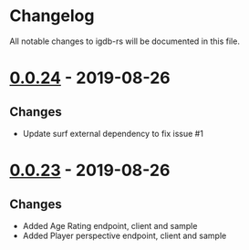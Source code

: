 # Changelog

All notable changes to igdb-rs will be documented in this file.

# [0.0.24] - 2019-08-26

## Changes

- Update surf external dependency to fix issue #1

[0.0.23]: https://github.com/carloslanderas/igdb-rs/compare/0.0.22...0.0.23


# [0.0.23] - 2019-08-26

## Changes

- Added Age Rating endpoint, client and sample
- Added Player perspective endpoint, client and sample

[0.0.23]: https://github.com/carloslanderas/igdb-rs/compare/0.0.22...0.0.23
[0.0.24]: https://github.com/carloslanderas/igdb-rs/compare/0.0.23...0.0.24
